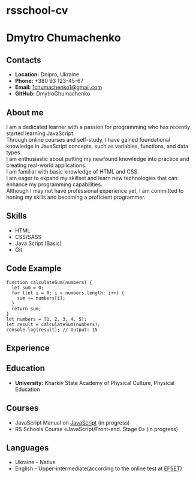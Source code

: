 # rsschool-cv

# Dmytro Chumachenko

## Contacts 
* **Location:** Dnipro, Ukraine
* **Phone:** +380 93 123-45-67
* **Email:** 1chumachenko1@gmail.com
* **GitHub:** DmytroChumachenko

## About me
I am a dedicated learner with a passion for programming who has recently started learning JavaScript.  
Through online courses and self-study, I have gained foundational knowledge in JavaScript concepts, such as variables, functions, and data types.  
I am enthusiastic about putting my newfound knowledge into practice and creating real-world applications.  
I am familiar with basic knowledge of HTML and CSS.  
I am eager to expand my skillset and learn new technologies that can enhance my programming capabilities.  
Although I may not have professional experience yet, I am committed to honing my skills and becoming a proficient programmer.

## Skills
* HTML
* CSS/SASS
* Java Script (Basic)
* Git

## Code Example
```
function calculateSum(numbers) {
  let sum = 0;
  for (let i = 0; i < numbers.length; i++) {
    sum += numbers[i];
  }
  return sum;
}
let numbers = [1, 2, 3, 4, 5];
let result = calculateSum(numbers);
console.log(result); // Output: 15
```
## Experience

## Education
* **University:** Kharkiv State Academy of Physical Culture, Physical Education

## Courses
* JavaScript Manual on [JavaScript](https://developer.mozilla.org/en-US/docs/Web/JavaScript) (in progress)
* RS Schools Course «JavaScript/Front-end. Stage 0» (in progress)

## Languages
* Ukraine - Native
* English - Upper-intermediate(according to the online test at [EFSET](https://www.efset.org/cert/JYCRjm))

